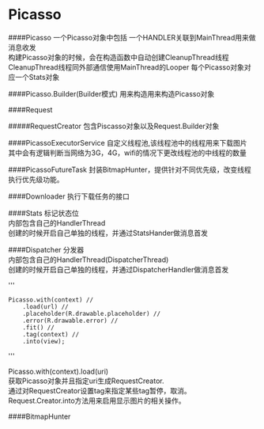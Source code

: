 Picasso 
==========
####Picasso
一个Picasso对象中包括
一个HANDLER关联到MainThread用来做消息收发  
构建Picasso对象的时候，会在构造函数中自动创建CleanupThread线程  CleanupThread线程同外部通信使用MainThread的Looper
每个Picasso对象对应一个Stats对象


####Picasso.Builder(Builder模式)
用来构造用来构造Picasso对象

####Request

#####RequestCreator
包含Piscasso对象以及Request.Builder对象  


####PicassoExecutorService
自定义线程池,该线程池中的线程用来下载图片  
其中会有逻辑判断当网络为3G，4G，wifi的情况下更改线程池的中线程的数量  

####PicassoFutureTask
封装BitmapHunter，提供针对不同优先级，改变线程执行优先级功能。


####Downloader
执行下载任务的接口

####Stats
标记状态位  
内部包含自己的HandlerThread  
创建的时候开启自己单独的线程，并通过StatsHander做消息首发

####Dispatcher
分发器  
内部包含自己的HandlerThread(DispatcherThread)  
创建的时候开启自己单独的线程，并通过DispatcherHandler做消息首发


'''

    Picasso.with(context) //
        .load(url) //
        .placeholder(R.drawable.placeholder) //
        .error(R.drawable.error) //
        .fit() //
        .tag(context) //
        .into(view);

'''

Picasso.with(context).load(uri)  
获取Picasso对象并且指定uri生成RequestCreator.  
通过对RequestCreator设置tag来指定某些tag暂停，取消。  
Request.Creator.into方法用来启用显示图片的相关操作。  

####BitmapHunter



